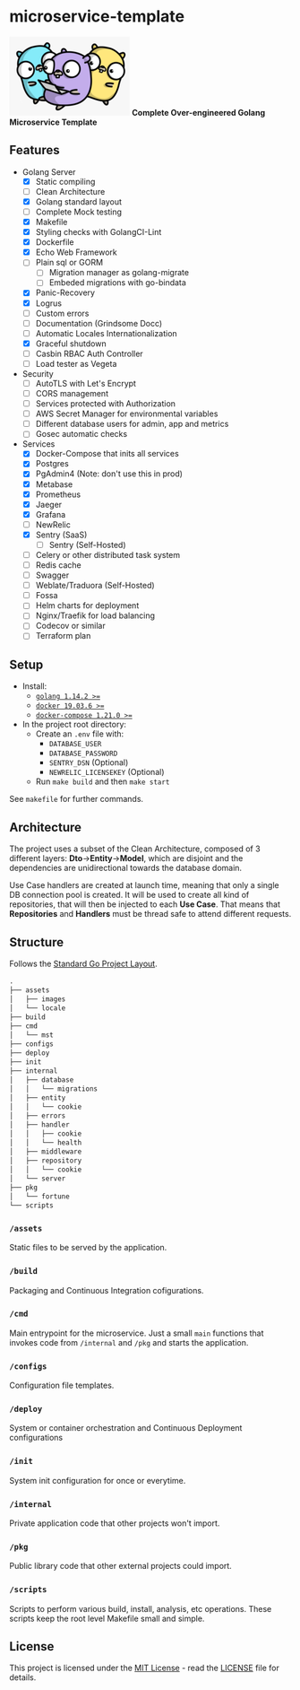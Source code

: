 # microservice-template
![Gophers](./assets/images/gophers.png "Gophers") **Complete Over-engineered Golang Microservice Template**

## Features
- Golang Server
    - [x] Static compiling
    - [ ] Clean Architecture
    - [x] Golang standard layout
    - [ ] Complete Mock testing
    - [x] Makefile
    - [x] Styling checks with GolangCI-Lint
    - [x] Dockerfile
    - [x] Echo Web Framework
    - [ ] Plain sql or GORM
        - [ ] Migration manager as golang-migrate
        - [ ] Embeded migrations with go-bindata
    - [x] Panic-Recovery
    - [x] Logrus
    - [ ] Custom errors
    - [ ] Documentation (Grindsome Docc)
    - [ ] Automatic Locales Internationalization
    - [x] Graceful shutdown
    - [ ] Casbin RBAC Auth Controller
    - [ ] Load tester as Vegeta
- Security
    - [ ] AutoTLS with Let's Encrypt
    - [ ] CORS management
    - [ ] Services protected with Authorization
    - [ ] AWS Secret Manager for environmental variables
    - [ ] Different database users for admin, app and metrics
    - [ ] Gosec automatic checks
- Services
    - [x] Docker-Compose that inits all services
    - [x] Postgres
    - [x] PgAdmin4 (Note: don't use this in prod)
    - [x] Metabase
    - [x] Prometheus
    - [x] Jaeger
    - [x] Grafana
    - [ ] NewRelic
    - [x] Sentry (SaaS)
        - [ ] Sentry (Self-Hosted)
    - [ ] Celery or other distributed task system
    - [ ] Redis cache
    - [ ] Swagger
    - [ ] Weblate/Traduora (Self-Hosted)
    - [ ] Fossa
    - [ ] Helm charts for deployment
    - [ ] Nginx/Traefik for load balancing
    - [ ] Codecov or similar
    - [ ] Terraform plan

## Setup
- Install:
    - [`golang 1.14.2 >=`](https://golang.org/dl/)
    - [`docker 19.03.6 >=`](https://docs.docker.com/get-docker/)
    - [`docker-compose 1.21.0 >=`](https://docs.docker.com/compose/install/)
- In the project root directory:
    - Create an `.env` file with:
        - `DATABASE_USER`
        - `DATABASE_PASSWORD`
        - `SENTRY_DSN` (Optional)
        - `NEWRELIC_LICENSEKEY` (Optional)
    - Run `make build` and then `make start`

See `makefile` for further commands.

## Architecture
The project uses a subset of the Clean Architecture, composed of 3 different layers: **Dto**->**Entity**->**Model**, which are disjoint and the dependencies are unidirectional towards the database domain.

Use Case handlers are created at launch time, meaning that only a single DB connection pool is created. It will be used to create all kind of repositories, that will then be injected to each **Use Case**. That means that **Repositories** and **Handlers** must be thread safe to attend different requests.

## Structure
Follows the [Standard Go Project Layout](https://github.com/golang-standards/project-layout).
```
.
├── assets
│   ├── images
│   └── locale
├── build
├── cmd
│   └── mst
├── configs
├── deploy
├── init
├── internal
│   ├── database
│   │   └── migrations
│   ├── entity
│   │   └── cookie
│   ├── errors
│   ├── handler
│   │   ├── cookie
│   │   └── health
│   ├── middleware
│   ├── repository
│   │   └── cookie
│   └── server
├── pkg
│   └── fortune
└── scripts
```

### `/assets`
Static files to be served by the application.

### `/build`
Packaging and Continuous Integration cofigurations.

### `/cmd`
Main entrypoint for the microservice. Just a small `main` functions that invokes code from `/internal` and `/pkg` and starts the application.

### `/configs`
Configuration file templates.

### `/deploy`
System or container orchestration and Continuous Deployment configurations

### `/init`
System init configuration for once or everytime.

### `/internal`
Private application code that other projects won't import.

### `/pkg`
Public library code that other external projects could import.

### `/scripts`
Scripts to perform various build, install, analysis, etc operations. These scripts keep the root level Makefile small and simple.

## License
This project is licensed under the [MIT License](https://opensource.org/licenses/MIT) - read the [LICENSE](LICENSE) file for details.
